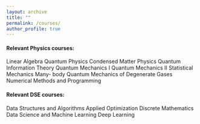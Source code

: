 ```yaml
---
layout: archive
title: ""
permalink: /courses/
author_profile: true
---
```


#### Relevant Physics courses:
Linear Algebra 
Quantum Physics
Condensed Matter Physics
Quantum Information Theory
Quantum Mechanics I
Quantum Mechanics II
Statistical Mechanics
Many- body Quantum Mechanics of Degenerate Gases
Numerical Methods and Programming 

#### Relevant DSE courses:
Data Structures and Algorithms
Applied Optimization
Discrete Mathematics 
Data Science and Machine Learning
Deep Learning
